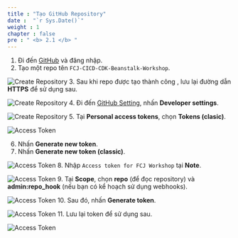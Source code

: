 ```yaml
---
title : "Tạo GitHub Repository"
date :  "`r Sys.Date()`" 
weight : 1
chapter : false
pre : " <b> 2.1 </b> "
---
```

1. Đi đến [GitHub](https://github.com/) và đăng nhập.
2. Tạo một repo tên ```FCJ-CICD-CDK-Beanstalk-Workshop```.

![Create Repository](../../../images/2.preparation/2.1createrepo/2.1.1createrepo.png?pc=90pt)
3. Sau khi repo được tạo thành công , lưu lại đường dẫn **HTTPS** để sử dụng sau.

![Create Repository](../../../images/2.preparation/2.1createrepo/2.1.2createrepo.png?pc=90pt)
4. Đi đến [GitHub Setting](https://github.com/settings/profile), nhấn **Developer settings**.

![Create Repository](../../../images/2.preparation/2.1createrepo/2.1.3createrepo.png?pc=90pt)
5. Tại **Personal access tokens**, chọn **Tokens (clasic)**.

![Access Token](../../../images/2.preparation/2.1createrepo/2.1.4accesstoken.png?pc=90pt)

6. Nhấn **Generate new token**.
7. Nhấn **Generate new token (classic)**.

![Access Token](../../../images/2.preparation/2.1createrepo/2.1.5accesstoken.png?pc=90pt)
8. Nhập ```Access token for FCJ Workshop``` tại **Note**.

![Access Token](../../../images/2.preparation/2.1createrepo/2.1.6accesstoken.png?pc=90pt)
9. Tại **Scope**, chọn **repo** (để đọc repository) và **admin:repo_hook** (nếu bạn có kể hoạch sử dụng webhooks).

![Access Token](../../../images/2.preparation/2.1createrepo/2.1.7accesstoken.png?pc=90pt)
10. Sau đó, nhấn **Generate token**.

![Access Token](../../../images/2.preparation/2.1createrepo/2.1.8accesstoken.png?pc=90pt)
11. Lưu lại token để sử dụng sau.

![Access Token](../../../images/2.preparation/2.1createrepo/2.1.9accesstoken.png?pc=90pt)

